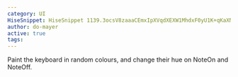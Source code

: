 ```yaml
---
category: UI
HiseSnippet: HiseSnippet 1139.3ocsV8zaaaCEmxIpXVqdXEXW1MhdxF0yU1K+qKaXNI1tKnMIFwoY6VAiDsEQnHEDoiqQQ.1g8Aa22mjcaeCxdTTwxNwoqvCQGDD+89C+8dju2S8SkATkRlhbJe1zDJx4otClJzQGDQXBzgcPNek6QDkllhsP6OMgnTzPjiyZu1.3TdcT1y+7y6S3DQ.s.BgNWxBnukEyzEn8a+FFm2iDROiEOm1az9v.o3.IWNF3yZt9nDRvkjQziIF0J4hbdR2PlVlNPSzTExY88kgSGDImHr5eNSwtfSMKZhF.NxB2SxCML1fhNHhwC6eabqPfW5WjEVylE9F2iXgrY3EYiuNS.tvh4yGNk9Tzq47zy+ymdNyQu0sz6YtCBRYI5BIFt8ktGJfCpgD3HXdZY0EU5uK4dfDzPnaDStj1KEVLyhpa66WG2z2u1tU7p3MTlVkg+Ir+tXF9GwMasM7wKdQsJderhGFdd4KwIPRQqvDNGeIcpByD3ThHTFiCxNCUVM6JFwDzFJp9Mzo1S2pr5X6WpFSX5n83IQjpGQzQMLd.HUUfI9FF8p7mZ0w9M1byZ0103yJdWCN2PTfpiEAZlTfkhikZ5Ihp0tOI0QTCIwShXZJ7lJvLMlovIoTSdxqLaHt5Qv2v8sFinZiqNdb7Ezzp0pgA+U9ghkGvnkEgyPLrvDPsf3wq70dW6guaXLb3BwQ+7jMVPmrXZ1FM2FfPHkR4ThIlLl9eEV37m+mQ1BmcK8XKamtajZtOlJ4bia89nW46H1zeX4RxMrpHiS0wWQ3ioyTDJTVrRz8gqDmuQQfs7XNEkhCEL8IITwCUehxqofud2gcHZhojMGCzKglpYFJ3zgdEzKzV.W1sCUcoVljoabhTX7fyS04cerkr83RhlIFcFCnJKzzb1l4MkanOTz4b21SKVTu8DVnNZFP0+ncDkMJpnC7ueZ6bBZYimKblegjjFhtXzs8eK+jvvvaLpC2UiKPu4la91EQakCmorl9Acgx+0eZQyxKkhcbytw8bX69UCGe9OfatQC+5YfcXpDNY5IAZxU420.4CIbE0pvakS.CArVaXA9ElccS+lVfCFqzx3WmRRhXApEstCcHYLWuWRBkjZFSAh0oiyktOGF0.d6THgKAI9M1xdAdmc729U9amuAmIGMhSORFRWz4lgBvPBgfxM7wB9NE8bZ.bKbNBUrifzdbhdfdJ+tNqe2aOOtm.3BcptXmZMSPWQ3bDXKnAILn8dCNfwWxvwv1t3LMyf7bAP40BCOLCHDJld57C5eTFz84R2m41moChVNeKsD9BEjO17M+2Fp31c3P3Hufrq6162d7+GAzoxwlFEPW3TFzWvEJeF.kfAz76DlVfNkLMqrq8MqMYlATQX1BS8atvll0N4BadqPTLIHU99.aiWyOl7EYH.mDY+eVY3GEg03lnrlwfct9M7QwPow6CBLohuC39xso0JXy2uB1rwJXylqfMasB1r8JXyNeRaLck1aLzQzVl..86l0I1woqf.2xxtQh9WXRRQIJ
author: do-mayer
active: true
tags: 
---
```

Paint the keyboard in random colours, and change their hue on NoteOn and NoteOff.

